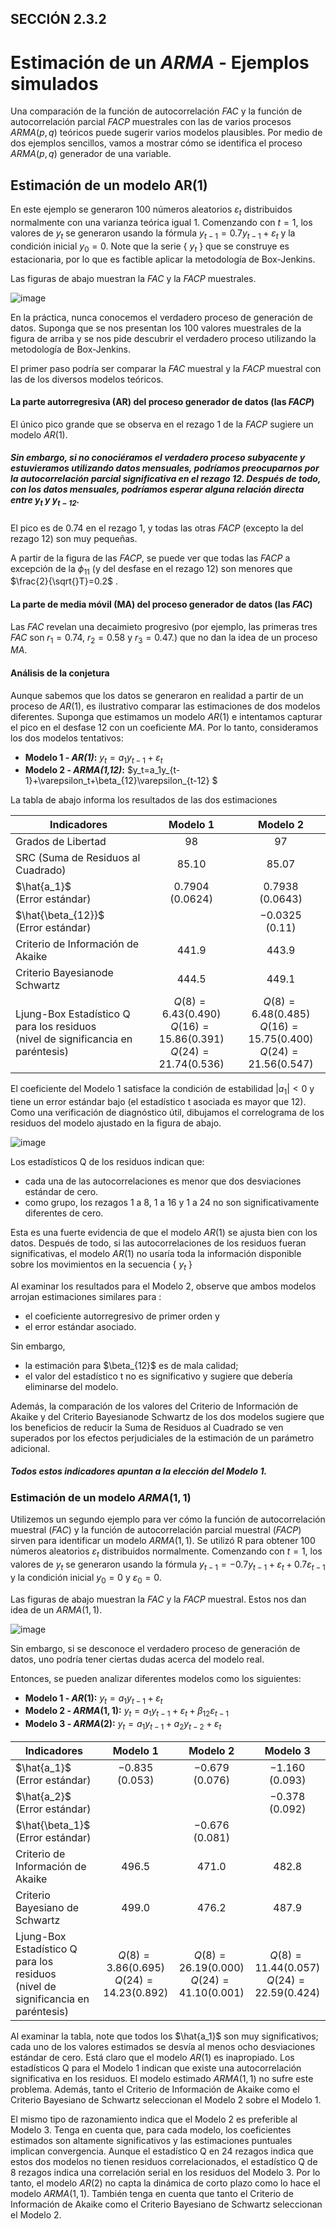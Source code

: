 ## SECCIÓN 2.3.2
# Estimación de un $ARMA$ - Ejemplos simulados 

Una comparación de la función de autocorrelación $FAC$ y la función de autocorrelación parcial $FACP$ muestrales con las de varios procesos $ARMA(p,q)$ teóricos puede sugerir varios modelos plausibles. Por medio de dos ejemplos sencillos, vamos a mostrar cómo se identifica el proceso $ARMA(p,q)$ generador de una variable.

## Estimación de un modelo AR(1)
En este ejemplo se generaron $100$ números aleatorios $\varepsilon_t$ distribuidos normalmente con una varianza teórica igual $1$. Comenzando con $t=1$, los valores de $y_t$ se generaron usando la fórmula $y_{t-1}=0.7y_{t-1}+\varepsilon_t$ y la condición inicial $y_0=0$. Note que la serie { $y_t$ } que se construye es estacionaria, por lo que es factible aplicar la metodología de Box-Jenkins. 

Las figuras de abajo muestran la $FAC$ y la $FACP$ muestrales. 

![image](https://github.com/alvaroperdomo/World-Econometrics/assets/127871747/d051567c-1c96-4305-9a5b-f2f9340192da)

En la práctica, nunca conocemos el verdadero proceso de generación de datos. Suponga que se nos presentan los $100$ valores muestrales de la figura de arriba y se nos pide descubrir el verdadero proceso utilizando la metodología de Box-Jenkins. 

El primer paso podría ser comparar la $FAC$ muestral y la $FACP$ muestral con las de los diversos modelos teóricos. 

#### La parte autorregresiva (AR) del proceso generador de datos (las $FACP$)
El único pico grande que se observa en el rezago $1$ de la $FACP$ sugiere un modelo $AR(1)$.

##### Sin embargo, si no conociéramos el verdadero proceso subyacente y estuvieramos utilizando datos mensuales, podríamos preocuparnos por la autocorrelación parcial significativa en el rezago $12$. Después de todo, con los datos mensuales, podríamos esperar alguna relación directa entre $y_t$ y $y_{t-12}$.

El pico es de $0.74$ en el rezago $1$, y todas las otras $FACP$ (excepto la del rezago $12$) son muy pequeñas. 

A partir de la figura de las $FACP$, se puede ver que todas las $FACP$ a excepción de la $\phi_{11}$ (y del desfase en el rezago $12$) son menores que $\frac{2}{\sqrt{}T}=0.2$ . 

#### La parte de media móvil (MA) del proceso generador de datos (las _FAC_)
Las $FAC$ revelan una decaimieto progresivo (por ejemplo, las primeras tres $FAC$ son $r_1=0.74$, $r_2=0.58$ y $r_3=0.47$.) que no dan la idea de un proceso $MA$. 

#### Análisis de la conjetura

Aunque sabemos que los datos se generaron en realidad a partir de un proceso de $AR(1)$, es ilustrativo comparar las estimaciones de dos modelos diferentes. Suponga que estimamos un modelo $AR(1)$ e intentamos capturar el pico en el desfase $12$ con un coeficiente $MA$. Por lo tanto, consideramos los dos modelos tentativos:

* **Modelo 1 - _AR(1)_:** $y_t=a_1y_{t-1}+\varepsilon_t$
* **Modelo 2 - _ARMA(1,12)_:** $y_t=a_1y_{t-1}+\varepsilon_t+\beta_{12}\varepsilon_{t-12} $

La tabla de abajo informa los resultados de las dos estimaciones

| Indicadores                               | Modelo 1                | Modelo 2                | 
|-------------------------------------------|:-----------------------:|:-----------------------:|
| Grados de Libertad                        |$98$                     |$97$                     | 
| SRC (Suma de Residuos al Cuadrado)        |$85.10$                  |$85.07$                  | 
| $\hat{a_1}$  <br> (Error estándar)        |$0.7904$ <br> ($0.0624)$ |$0.7938$ <br> ($0.0643$) | 
| $\hat{\beta_{12}}$  <br> (Error estándar) |                         |$-0.0325$ <br> ($0.11$)  | 
| Criterio de Información de Akaike         |$441.9$                  |$443.9$                  | 
| Criterio Bayesianode Schwartz             |$444.5$                  |$449.1$                  | 
| Ljung-Box Estadístico Q para los residuos <br> (nivel de significancia en paréntesis) |$Q(8) = 6.43 (0.490)$ <br> $Q(16) = 15.86 (0.391)$ <br> $Q(24) = 21.74 (0.536)$ |$Q(8) = 6.48 (0.485)$ <br> $Q(16) = 15.75 (0.400)$ <br> $Q(24) = 21.56 (0.547)$ | 

El coeficiente del Modelo 1 satisface la condición de estabilidad $|a_1|<0$ y tiene un error estándar bajo (el estadístico t asociada es mayor que $12$). Como una verificación de diagnóstico útil, dibujamos el correlograma de los residuos del modelo ajustado en la figura de abajo. 

![image](https://github.com/alvaroperdomo/World-Econometrics/assets/127871747/bf030c21-940a-4842-9971-5a42410f7b52)

Los estadísticos Q de los residuos indican que:
* cada una de las autocorrelaciones es menor que dos desviaciones estándar de cero.
* como grupo, los rezagos $1$ a $8$, $1$ a $16$ y $1$ a $24$ no son significativamente diferentes de cero. 

Esta es una fuerte evidencia de que el modelo $AR(1)$ se ajusta bien con los datos. Después de todo, si las autocorrelaciones de los residuos fueran significativas, el modelo $AR(1)$ no usaría toda la información disponible sobre los movimientos en la secuencia { $y_t$ }

Al examinar los resultados para el Modelo 2, observe que ambos modelos arrojan estimaciones similares para :
* el coeficiente autorregresivo de primer orden y
* el error estándar asociado. 

Sin embargo, 
* la estimación para $\beta_{12}\$ es de mala calidad;
* el valor del estadístico t no es significativo y sugiere que debería eliminarse del modelo.
  
Además, la comparación de los valores del Criterio de Información de Akaike y del Criterio Bayesianode Schwartz de los dos modelos sugiere que los beneficios de reducir la Suma de Residuos al Cuadrado se ven superados por los efectos perjudiciales de la estimación de un parámetro adicional. 

##### Todos estos indicadores apuntan a la elección del Modelo 1.

### Estimación de un modelo $ARMA(1,1)$

Utilizemos un segundo ejemplo para ver cómo la función de autocorrelación muestral ($FAC$) y la función de autocorrelación parcial muestral ($FACP$) sirven para identificar un modelo $ARMA(1,1)$. 
Se utilizó R para obtener 100 números aleatorios $\varepsilon_t$ distribuidos normalmente. Comenzando con $t=1$, los valores de $y_t$ se generaron usando la fórmula $y_{t-1}=-0.7y_{t-1}+\varepsilon_t+0.7\varepsilon_{t-1}$ y la condición inicial $y_0=0$ y $\varepsilon_0=0$. 

Las figuras de abajo muestran la $FAC$ y la $FACP$ muestral. Estos nos dan idea de un $ARMA(1,1)$.


![image](https://github.com/alvaroperdomo/World-Econometrics/assets/127871747/49d0c43b-c2a0-4f54-a68c-baa66931aafd)

Sin embargo, si se desconoce el verdadero proceso de generación de datos, uno podría tener ciertas dudas acerca del modelo real. 

Entonces, se pueden analizar diferentes modelos como los siguientes:

* **Modelo 1 - $AR(1)$:** $y_t=a_1y_{t-1}+\varepsilon_t$
* **Modelo 2 - $ARMA(1,1)$:** $y_t=a_1y_{t-1}+\varepsilon_t+\beta_{12}\varepsilon_{t-1}$
* **Modelo 3 - $ARMA(2)$:** $y_t=a_1y_{t-1}+a_2y_{t-2}+\varepsilon_t$

| Indicadores                               | Modelo 1               | Modelo 2               |Modelo 3                |
|-------------------------------------------|:----------------------:|:----------------------:|:----------------------:|
| $\hat{a_1}$  <br> (Error estándar)        |$-0.835$ <br> $(0.053)$ |$-0.679$ <br> $(0.076)$ |$-1.160$ <br> $(0.093)$ | 
| $\hat{a_2}$  <br> (Error estándar)        |                        |                        |$-0.378$ <br> $(0.092)$ |
| $\hat{\beta_1}$  <br> (Error estándar)    |                        |$-0.676$ <br> $(0.081)$ |                        |
| Criterio de Información de Akaike         |$496.5$                 |$471.0$                 |$482.8$                 |  
| Criterio Bayesiano de Schwartz            |$499.0$                 |$476.2$                 |$487.9$                 |  
| Ljung-Box Estadístico Q para los residuos <br> (nivel de significancia en paréntesis)      |$Q(8) = 3.86 (0.695)$ <br> $Q(24) = 14.23 (0.892)$ | $Q(8) = 26.19 (0.000)$ <br> $Q(24) = 41.10 (0.001)$ | $Q(8) = 11.44 (0.057)$ <br> $Q(24) = 22.59 (0.424)$ | 

Al examinar la tabla, note que todos los $\hat{a_1}$ son muy significativos; cada uno de los valores estimados se desvía al menos ocho desviaciones estándar de cero. Está claro que el modelo $AR(1)$ es inapropiado. Los estadísticos Q para el Modelo 1 indican que existe una autocorrelación significativa en los residuos. El modelo estimado $ARMA(1,1)$ no sufre este problema. Además, tanto el Criterio de Información de Akaike como el Criterio Bayesiano de Schwartz seleccionan el Modelo 2 sobre el Modelo 1.

El mismo tipo de razonamiento indica que el Modelo 2 es preferible al Modelo 3. Tenga en cuenta que, para cada modelo, los coeficientes estimados son altamente significativos y las estimaciones puntuales implican convergencia. Aunque el estadístico Q en $24$ rezagos indica que estos dos modelos no tienen residuos correlacionados, el estadístico Q de $8$ rezagos indica una correlación serial en los residuos del Modelo 3. Por lo tanto, el modelo $AR(2)$ no capta la dinámica de corto plazo como lo hace el modelo $ARMA(1,1)$.  También tenga en cuenta que tanto el Criterio de Información de Akaike como el Criterio Bayesiano de Schwartz seleccionan el Modelo 2.
